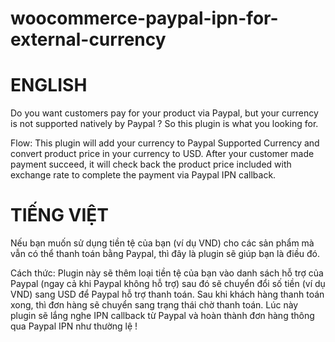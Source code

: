 # woocommerce-paypal-ipn-for-external-currency

# ENGLISH
Do you want customers pay for your product via Paypal, but your currency is not supported natively by Paypal ? So this plugin is what you looking for.

Flow: This plugin will add your currency to Paypal Supported Currency and convert product price in your currency to USD. After your customer made payment succeed, it will check back the product price included with exchange rate to complete the payment via Paypal IPN callback.

# TIẾNG VIỆT

Nếu bạn muốn sử dụng tiền tệ của bạn (ví dụ VND) cho các sản phẩm mà vẫn có thể thanh toán bằng Paypal, thì đây là plugin sẽ giúp bạn là điều đó. 

Cách thức: Plugin này sẽ thêm loại tiền tệ của bạn vào danh sách hỗ trợ của Paypal (ngay cả khi Paypal không hỗ trợ) sau đó sẽ chuyển đổi số tiền (ví dụ VND) sang USD để Paypal hỗ trợ thanh toán. Sau khi khách hàng thanh toán xong, thì đơn hàng sẽ chuyển sang trạng thái chờ thanh toán. Lúc này plugin sẽ lắng nghe IPN callback từ Paypal và hoàn thành đơn hàng thông qua Paypal IPN như thường lệ !
